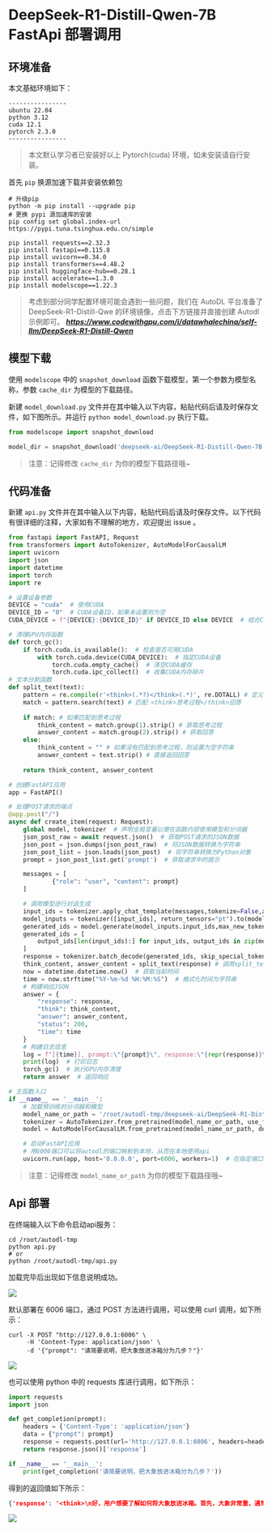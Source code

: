 # DeepSeek-R1-Distill-Qwen-7B FastApi 部署调用

## 环境准备

本文基础环境如下：

```
----------------
ubuntu 22.04
python 3.12
cuda 12.1
pytorch 2.3.0
----------------
```

> 本文默认学习者已安装好以上 Pytorch(cuda) 环境，如未安装请自行安装。

首先 `pip` 换源加速下载并安装依赖包

```shell
# 升级pip
python -m pip install --upgrade pip
# 更换 pypi 源加速库的安装
pip config set global.index-url https://pypi.tuna.tsinghua.edu.cn/simple

pip install requests==2.32.3
pip install fastapi==0.115.8
pip install uvicorn==0.34.0
pip install transformers==4.48.2
pip install huggingface-hub==0.28.1
pip install accelerate==1.3.0
pip install modelscope==1.22.3
```

> 考虑到部分同学配置环境可能会遇到一些问题，我们在 AutoDL 平台准备了 DeepSeek-R1-Distill-Qwe 的环境镜像，点击下方链接并直接创建 Autodl 示例即可。
> ***https://www.codewithgpu.com/i/datawhalechina/self-llm/DeepSeek-R1-Distill-Qwen***

## 模型下载

使用 `modelscope` 中的 `snapshot_download` 函数下载模型，第一个参数为模型名称，参数 `cache_dir` 为模型的下载路径。

新建 `model_download.py` 文件并在其中输入以下内容，粘贴代码后请及时保存文件，如下图所示。并运行 `python model_download.py` 执行下载。

```python
from modelscope import snapshot_download

model_dir = snapshot_download('deepseek-ai/DeepSeek-R1-Distill-Qwen-7B', cache_dir='/root/autodl-tmp', revision='master')
```

> 注意：记得修改 `cache_dir` 为你的模型下载路径哦~

## 代码准备

新建 `api.py` 文件并在其中输入以下内容，粘贴代码后请及时保存文件。以下代码有很详细的注释，大家如有不理解的地方，欢迎提出 issue 。

```python
from fastapi import FastAPI, Request
from transformers import AutoTokenizer, AutoModelForCausalLM
import uvicorn
import json
import datetime
import torch
import re

# 设置设备参数
DEVICE = "cuda"  # 使用CUDA
DEVICE_ID = "0"  # CUDA设备ID，如果未设置则为空
CUDA_DEVICE = f"{DEVICE}:{DEVICE_ID}" if DEVICE_ID else DEVICE  # 组合CUDA设备信息

# 清理GPU内存函数
def torch_gc():
    if torch.cuda.is_available():  # 检查是否可用CUDA
        with torch.cuda.device(CUDA_DEVICE):  # 指定CUDA设备
            torch.cuda.empty_cache()  # 清空CUDA缓存
            torch.cuda.ipc_collect()  # 收集CUDA内存碎片
# 文本分割函数
def split_text(text):
    pattern = re.compile(r'<think>(.*?)</think>(.*)', re.DOTALL) # 定义正则表达式模式
    match = pattern.search(text) # 匹配 <think>思考过程</think>回答
  
    if match: # 如果匹配到思考过程
        think_content = match.group(1).strip() # 获取思考过程
        answer_content = match.group(2).strip() # 获取回答
    else:
        think_content = "" # 如果没有匹配到思考过程，则设置为空字符串
        answer_content = text.strip() # 直接返回回答
  
    return think_content, answer_content

# 创建FastAPI应用
app = FastAPI()

# 处理POST请求的端点
@app.post("/")
async def create_item(request: Request):
    global model, tokenizer  # 声明全局变量以便在函数内部使用模型和分词器
    json_post_raw = await request.json()  # 获取POST请求的JSON数据
    json_post = json.dumps(json_post_raw)  # 将JSON数据转换为字符串
    json_post_list = json.loads(json_post)  # 将字符串转换为Python对象
    prompt = json_post_list.get('prompt')  # 获取请求中的提示

    messages = [
            {"role": "user", "content": prompt}
    ]

    # 调用模型进行对话生成
    input_ids = tokenizer.apply_chat_template(messages,tokenize=False,add_generation_prompt=True)
    model_inputs = tokenizer([input_ids], return_tensors="pt").to(model.device)
    generated_ids = model.generate(model_inputs.input_ids,max_new_tokens=8192) # 思考需要输出更多的Token数，设为8K
    generated_ids = [
        output_ids[len(input_ids):] for input_ids, output_ids in zip(model_inputs.input_ids, generated_ids)
    ]
    response = tokenizer.batch_decode(generated_ids, skip_special_tokens=True)[0]
    think_content, answer_content = split_text(response) # 调用split_text函数，分割思考过程和回答
    now = datetime.datetime.now()  # 获取当前时间
    time = now.strftime("%Y-%m-%d %H:%M:%S")  # 格式化时间为字符串
    # 构建响应JSON
    answer = {
        "response": response,
        "think": think_content,
        "answer": answer_content,
        "status": 200,
        "time": time
    }
    # 构建日志信息
    log = f"[{time}], prompt:\"{prompt}\", response:\"{repr(response)}\", think:\"{think_content}\", answer:\"{answer_content}\""
    print(log)  # 打印日志
    torch_gc()  # 执行GPU内存清理
    return answer  # 返回响应

# 主函数入口
if __name__ == '__main__':
    # 加载预训练的分词器和模型
    model_name_or_path = '/root/autodl-tmp/deepseek-ai/DeepSeek-R1-Distill-Qwen-7B'
    tokenizer = AutoTokenizer.from_pretrained(model_name_or_path, use_fast=False)
    model = AutoModelForCausalLM.from_pretrained(model_name_or_path, device_map=CUDA_DEVICE, torch_dtype=torch.bfloat16)

    # 启动FastAPI应用
    # 用6006端口可以将autodl的端口映射到本地，从而在本地使用api
    uvicorn.run(app, host='0.0.0.0', port=6006, workers=1)  # 在指定端口和主机上启动应用
```

> 注意：记得修改 `model_name_or_path` 为你的模型下载路径哦~

## Api 部署

在终端输入以下命令启动api服务：

```shell
cd /root/autodl-tmp
python api.py
# or
python /root/autodl-tmp/api.py
```

加载完毕后出现如下信息说明成功。

![](./images/01-1.png)

默认部署在 6006 端口，通过 POST 方法进行调用，可以使用 curl 调用，如下所示：

```shell
curl -X POST "http://127.0.0.1:6006" \
     -H 'Content-Type: application/json' \
     -d '{"prompt": "请简要说明，把大象放进冰箱分为几步？"}'
```

![](./images/01-2.png)

也可以使用 python 中的 requests 库进行调用，如下所示：

```python
import requests
import json

def get_completion(prompt):
    headers = {'Content-Type': 'application/json'}
    data = {"prompt": prompt}
    response = requests.post(url='http://127.0.0.1:6006', headers=headers, data=json.dumps(data))
    return response.json()['response']

if __name__ == '__main__':
    print(get_completion('请简要说明，把大象放进冰箱分为几步？'))
```

得到的返回值如下所示：

```json
{'response': '<think>\n好，用户想要了解如何将大象放进冰箱。首先，大象非常重，通常超过几吨，这远远超过了冰箱的容量。冰箱通常只有几立方英尺，所以直接放进冰箱里是不可能的。首先需要考虑大象的体重和形状，然后拆分大象，比如分成几只小象，再分装进冰箱。另外，还需要考虑冰箱的容量是否足够，是否有其他工具可以辅助装箱。最后，确保大象安全，安全措施很重要。这样一步步来，就能解决大象放进冰箱的问题了。\n</think>\n\n将大象放进冰箱需要分步骤进行，具体如下：\n\n1. **评估大象的重量和形状**：大象通常非常重，超过几吨，而冰箱的容量通常只有几立方英尺，因此直接将大象放进冰箱是不可能的。\n\n2. **拆分大象**：将大象拆分为多个较小的部分，比如分成几只小象或分多个箱子里装大象。这种分拆方法可以逐步将大象放进冰箱。\n\n3. **分装大象**：将拆分后的大象部分逐一放入冰箱中，逐步将大象装入冰箱，确保大象安全。\n\n4. **检查冰箱容量**：确保冰箱的容量足够容纳大象，如果有其他工具可以辅助装箱，可以考虑使用。\n\n5. **安全措施**：确保大象在装箱过程中安全，避免意外情况发生。\n\n通过以上步骤，可以逐步将大象放进冰箱。', 'think': '好，用户想要了解如何将大象放进冰箱。首先，大象非常重，通常超过几吨，这远远超过了冰箱的容量。冰箱通常只有几立方英尺，所以直接放进冰箱里是不可能的。首先需要考虑大象的体重和形状，然后拆分大象，比如分成几只小象，再分装进冰箱。另外，还需要考虑冰箱的容量是否足够，是否有其他工具可以辅助装箱。最后，确保大象安全，安全措施很重要。这样一步步来，就能解决大象放进冰箱的问题了。', 'answer': '将大象放进冰箱需要分步骤进行，具体如下：\n\n1. **评估大象的重量和形状**：大象通常非常重，超过几吨，而冰箱的容量通常只有几立方英尺，因此直接将大象放进冰箱是不可能的。\n\n2. **拆分大象**：将大象拆分为多个较小的部分，比如分成几只小象或分多个箱子里装大象。这种分拆方法可以逐步将大象放进冰箱。\n\n3. **分装大象**：将拆分后的大象部分逐一放入冰箱中，逐步将大象装入冰箱，确保大象安全。\n\n4. **检查冰箱容量**：确保冰箱的容量足够容纳大象，如果有其他工具可以辅助装箱，可以考虑使用。\n\n5. **安全措施**：确保大象在装箱过程中安全，避免意外情况发生。\n\n通过以上步骤，可以逐步将大象放进冰箱。', 'status': 200, 'time': '2025-02-02 09:53:01'}
```

![](./images/01-3.png)
